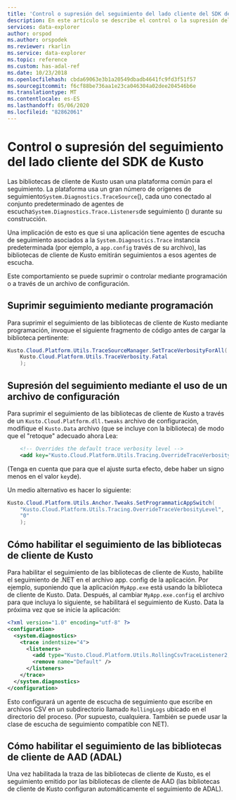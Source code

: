 ```yaml
---
title: 'Control o supresión del seguimiento del lado cliente del SDK de Kusto: Azure Explorador de datos | Microsoft Docs'
description: En este artículo se describe el control o la supresión del seguimiento del lado cliente del SDK de Kusto en Azure Explorador de datos.
services: data-explorer
author: orspod
ms.author: orspodek
ms.reviewer: rkarlin
ms.service: data-explorer
ms.topic: reference
ms.custom: has-adal-ref
ms.date: 10/23/2018
ms.openlocfilehash: cbda69063e3b1a20549dbadb4641fc9fd3f51f57
ms.sourcegitcommit: f6cf88be736aa1e23ca046304a02dee204546b6e
ms.translationtype: MT
ms.contentlocale: es-ES
ms.lasthandoff: 05/06/2020
ms.locfileid: "82862061"
---
```

# <a name="controlling-or-suppressing-kusto-sdk-client-side-tracing"></a>Control o supresión del seguimiento del lado cliente del SDK de Kusto

Las bibliotecas de cliente de Kusto usan una plataforma común para el seguimiento. La plataforma usa un gran número de orígenes de seguimiento`System.Diagnostics.TraceSource`(), cada uno conectado al conjunto predeterminado de agentes de escucha`System.Diagnostics.Trace.Listeners`de seguimiento () durante su construcción.

Una implicación de esto es que si una aplicación tiene agentes de escucha de seguimiento asociados a la `System.Diagnostics.Trace` instancia predeterminada (por ejemplo, a `app.config` través de su archivo), las bibliotecas de cliente de Kusto emitirán seguimientos a esos agentes de escucha.

Este comportamiento se puede suprimir o controlar mediante programación o a través de un archivo de configuración.

## <a name="suppress-tracing-programmatically"></a>Suprimir seguimiento mediante programación

Para suprimir el seguimiento de las bibliotecas de cliente de Kusto mediante programación, invoque el siguiente fragmento de código antes de cargar la biblioteca pertinente:

```csharp
Kusto.Cloud.Platform.Utils.TraceSourceManager.SetTraceVerbosityForAll(
    Kusto.Cloud.Platform.Utils.TraceVerbosity.Fatal
    );
```

## <a name="suppressing-tracing-by-using-a-config-file"></a>Supresión del seguimiento mediante el uso de un archivo de configuración

Para suprimir el seguimiento de las bibliotecas de cliente de Kusto a través de un `Kusto.Cloud.Platform.dll.tweaks` archivo de configuración, modifique el `Kusto.Data` archivo (que se incluye con la biblioteca) de modo que el "retoque" adecuado ahora Lea:

```xml
    <!-- Overrides the default trace verbosity level -->
    <add key="Kusto.Cloud.Platform.Utils.Tracing.OverrideTraceVerbosityLevel" value="0" />
```

(Tenga en cuenta que para que el ajuste surta efecto, debe haber un signo menos en el valor `key`de).

Un medio alternativo es hacer lo siguiente:

```csharp
Kusto.Cloud.Platform.Utils.Anchor.Tweaks.SetProgrammaticAppSwitch(
    "Kusto.Cloud.Platform.Utils.Tracing.OverrideTraceVerbosityLevel",
    "0"
    );
```

## <a name="how-to-enable-the-kusto-client-libraries-tracing"></a>Cómo habilitar el seguimiento de las bibliotecas de cliente de Kusto

Para habilitar el seguimiento de las bibliotecas de cliente de Kusto, habilite el seguimiento de .NET en el archivo app. config de la aplicación. Por ejemplo, suponiendo que la aplicación `MyApp.exe` está usando la biblioteca de cliente de Kusto. Data. Después, al cambiar `MyApp.exe.config` el archivo para que incluya lo siguiente, se habilitará el seguimiento de Kusto. Data la próxima vez que se inicie la aplicación:

```xml
<?xml version="1.0" encoding="utf-8" ?>
<configuration>
  <system.diagnostics>
    <trace indentsize="4">
      <listeners>
        <add type="Kusto.Cloud.Platform.Utils.RollingCsvTraceListener2, Kusto.Cloud.Platform" name="RollingCsvTraceListener" initializeData="RollingLogs" />
        <remove name="Default" />
      </listeners>
    </trace>
  </system.diagnostics>
</configuration>
```

Esto configurará un agente de escucha de seguimiento que escribe en archivos CSV en un subdirectorio llamado `RollingLogs` ubicado en el directorio del proceso. (Por supuesto, cualquiera. También se puede usar la clase de escucha de seguimiento compatible con NET).

## <a name="how-to-enable-the-aad-client-libraries-adal-tracing"></a>Cómo habilitar el seguimiento de las bibliotecas de cliente de AAD (ADAL)

Una vez habilitada la traza de las bibliotecas de cliente de Kusto, es el seguimiento emitido por las bibliotecas de cliente de AAD (las bibliotecas de cliente de Kusto configuran automáticamente el seguimiento de ADAL).
